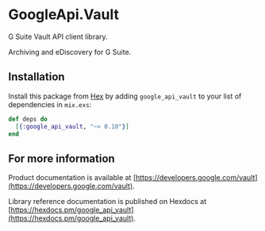 # GoogleApi.Vault

G Suite Vault API client library.

Archiving and eDiscovery for G Suite.

## Installation

Install this package from [Hex](https://hex.pm) by adding
`google_api_vault` to your list of dependencies in `mix.exs`:

```elixir
def deps do
  [{:google_api_vault, "~> 0.10"}]
end
```

## For more information

Product documentation is available at [https://developers.google.com/vault](https://developers.google.com/vault).

Library reference documentation is published on Hexdocs at
[https://hexdocs.pm/google_api_vault](https://hexdocs.pm/google_api_vault).
